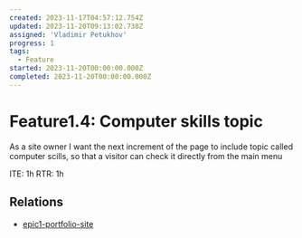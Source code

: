 ```yaml
---
created: 2023-11-17T04:57:12.754Z
updated: 2023-11-20T09:13:02.738Z
assigned: 'Vladimir Petukhov'
progress: 1
tags:
  - Feature
started: 2023-11-20T00:00:00.000Z
completed: 2023-11-20T00:00:00.000Z
---
```


# Feature1.4: Computer skills topic

As a site owner I want the next increment of the page to include topic called computer scills, so that a visitor can check it directly from the main menu

ITE: 1h
RTR: 1h

## Relations

- [epic1-portfolio-site](epic1-portfolio-site.md)
